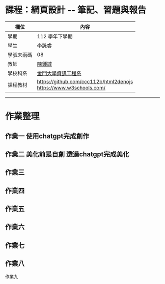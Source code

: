 # 課程：網頁設計 -- 筆記、習題與報告

欄位 | 內容
-----|--------
學期 | 112 學年下學期
學生 |  李詠睿
學號末兩碼 | 08
教師 | [陳鍾誠](https://www.nqu.edu.tw/educsie/index.php?act=blog&code=list&ids=4)
學校科系 | [金門大學資訊工程系](https://www.nqu.edu.tw/educsie/index.php)
課程教材 | https://github.com/ccc112b/html2denojs <br/> https://www.w3schools.com/
----------
# 作業整理
作業一 
使用chatgpt完成創作
----------
作業二 
美化前是自創 透過chatgpt完成美化
----------
作業三
----------
作業四
----------
作業五
----------
作業六
----------
作業七
----------
作業八
----------
作業九